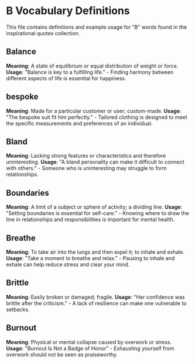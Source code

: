 # B Vocabulary Definitions

This file contains definitions and example usage for "B" words found in the inspirational quotes collection.

<!-- Add vocabulary words here following the format:
## WordName

**Meaning**: Clear, concise definition of the word.
**Usage**: "Quote or example sentence." - Explanation of the usage context.
-->

## Balance

**Meaning**: A state of equilibrium or equal distribution of weight or force.
**Usage**: "Balance is key to a fulfilling life." - Finding harmony between different aspects of life is essential for happiness.

## bespoke

**Meaning**: Made for a particular customer or user; custom-made.
**Usage**: "The bespoke suit fit him perfectly." - Tailored clothing is designed to meet the specific measurements and preferences of an individual.

## Bland

**Meaning**: Lacking strong features or characteristics and therefore uninteresting.
**Usage**: "A bland personality can make it difficult to connect with others." - Someone who is uninteresting may struggle to form relationships.

## Boundaries

**Meaning**: A limit of a subject or sphere of activity; a dividing line.
**Usage**: "Setting boundaries is essential for self-care." - Knowing where to draw the line in relationships and responsibilities is important for mental health.

## Breathe

**Meaning**: To take air into the lungs and then expel it; to inhale and exhale.
**Usage**: "Take a moment to breathe and relax." - Pausing to inhale and exhale can help reduce stress and clear your mind.

## Brittle

**Meaning**: Easily broken or damaged; fragile.
**Usage**: "Her confidence was brittle after the criticism." - A lack of resilience can make one vulnerable to setbacks.

## Burnout

**Meaning**: Physical or mental collapse caused by overwork or stress.  
**Usage**: "Burnout Is Not a Badge of Honor" - Exhausting yourself from overwork should not be seen as praiseworthy.
